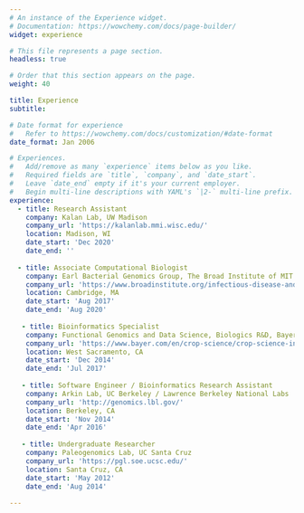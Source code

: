 ```yaml
---
# An instance of the Experience widget.
# Documentation: https://wowchemy.com/docs/page-builder/
widget: experience

# This file represents a page section.
headless: true

# Order that this section appears on the page.
weight: 40

title: Experience
subtitle:

# Date format for experience
#   Refer to https://wowchemy.com/docs/customization/#date-format
date_format: Jan 2006

# Experiences.
#   Add/remove as many `experience` items below as you like.
#   Required fields are `title`, `company`, and `date_start`.
#   Leave `date_end` empty if it's your current employer.
#   Begin multi-line descriptions with YAML's `|2-` multi-line prefix.
experience:
  - title: Research Assistant
    company: Kalan Lab, UW Madison 
    company_url: 'https://kalanlab.mmi.wisc.edu/'
    location: Madison, WI
    date_start: 'Dec 2020'
    date_end: ''
        
  - title: Associate Computational Biologist
    company: Earl Bacterial Genomics Group, The Broad Institute of MIT & Harvard
    company_url: 'https://www.broadinstitute.org/infectious-disease-and-microbiome/bacterial-genomics'
    location: Cambridge, MA
    date_start: 'Aug 2017'
    date_end: 'Aug 2020'
    
   - title: Bioinformatics Specialist
    company: Functional Genomics and Data Science, Biologics R&D, Bayer CropScience
    company_url: 'https://www.bayer.com/en/crop-science/crop-science-innovations-agricultural-biologicals'
    location: West Sacramento, CA
    date_start: 'Dec 2014'
    date_end: 'Jul 2017'
    
   - title: Software Engineer / Bioinformatics Research Assistant
    company: Arkin Lab, UC Berkeley / Lawrence Berkeley National Labs
    company_url: 'http://genomics.lbl.gov/'
    location: Berkeley, CA
    date_start: 'Nov 2014'
    date_end: 'Apr 2016'
    
   - title: Undergraduate Researcher
    company: Paleogenomics Lab, UC Santa Cruz
    company_url: 'https://pgl.soe.ucsc.edu/'
    location: Santa Cruz, CA
    date_start: 'May 2012'
    date_end: 'Aug 2014'
    
---
```

